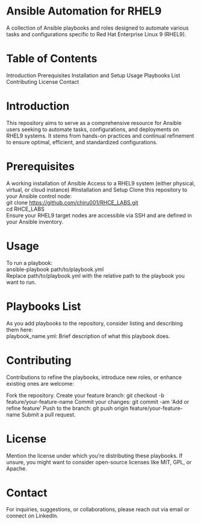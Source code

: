# Ansible Automation for RHEL9
A collection of Ansible playbooks and roles designed to automate various tasks and configurations specific to Red Hat Enterprise Linux 9 (RHEL9).

# Table of Contents
Introduction
Prerequisites
Installation and Setup
Usage
Playbooks List
Contributing
License
Contact
# Introduction
This repository aims to serve as a comprehensive resource for Ansible users seeking to automate tasks, configurations, and deployments on RHEL9 systems. It stems from hands-on practices and continual refinement to ensure optimal, efficient, and standardized configurations.

# Prerequisites
A working installation of Ansible
Access to a RHEL9 system (either physical, virtual, or cloud instance)
#Installation and Setup
Clone this repository to your Ansible control node:
<br>
git clone https://github.com/chiru001/RHCE_LABS.git
<br>
cd RHCE_LABS
<br>
Ensure your RHEL9 target nodes are accessible via SSH and are defined in your Ansible inventory.
# Usage
To run a playbook:
<br>
ansible-playbook path/to/playbook.yml
<br>
Replace path/to/playbook.yml with the relative path to the playbook you want to run.

# Playbooks List
As you add playbooks to the repository, consider listing and describing them here:
<br>
playbook_name.yml: Brief description of what this playbook does.
# Contributing
Contributions to refine the playbooks, introduce new roles, or enhance existing ones are welcome:

Fork the repository.
Create your feature branch: git checkout -b feature/your-feature-name
Commit your changes: git commit -am 'Add or refine feature'
Push to the branch: git push origin feature/your-feature-name
Submit a pull request.
# License
Mention the license under which you're distributing these playbooks. If unsure, you might want to consider open-source licenses like MIT, GPL, or Apache.

# Contact
For inquiries, suggestions, or collaborations, please reach out via email or connect on LinkedIn.

